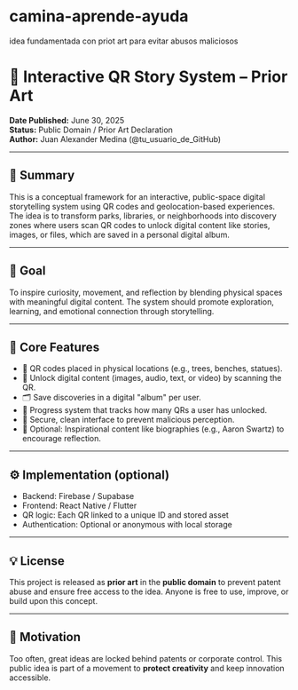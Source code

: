 # camina-aprende-ayuda
idea fundamentada con priot art para evitar abusos maliciosos


# 🧠 Interactive QR Story System – Prior Art

**Date Published:** June 30, 2025  
**Status:** Public Domain / Prior Art Declaration  
**Author:** Juan Alexander Medina (@tu_usuario_de_GitHub)

---

## 📘 Summary

This is a conceptual framework for an interactive, public-space digital storytelling system using QR codes and geolocation-based experiences. The idea is to transform parks, libraries, or neighborhoods into discovery zones where users scan QR codes to unlock digital content like stories, images, or files, which are saved in a personal digital album.

---

## 🎯 Goal

To inspire curiosity, movement, and reflection by blending physical spaces with meaningful digital content. The system should promote exploration, learning, and emotional connection through storytelling.

---

## 📱 Core Features

- 📍 QR codes placed in physical locations (e.g., trees, benches, statues).
- 📸 Unlock digital content (images, audio, text, or video) by scanning the QR.
- 🗂️ Save discoveries in a digital "album" per user.
- 🧭 Progress system that tracks how many QRs a user has unlocked.
- 🔐 Secure, clean interface to prevent malicious perception.
- 🌟 Optional: Inspirational content like biographies (e.g., Aaron Swartz) to encourage reflection.

---

## ⚙️ Implementation (optional)

- Backend: Firebase / Supabase
- Frontend: React Native / Flutter
- QR logic: Each QR linked to a unique ID and stored asset
- Authentication: Optional or anonymous with local storage

---

## 💡 License

This project is released as **prior art** in the **public domain** to prevent patent abuse and ensure free access to the idea. Anyone is free to use, improve, or build upon this concept.

---

## 🔖 Motivation

Too often, great ideas are locked behind patents or corporate control. This public idea is part of a movement to **protect creativity** and keep innovation accessible.

